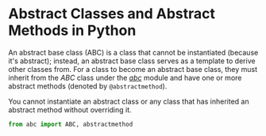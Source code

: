 # Abstract Classes and Abstract Methods in Python
An abstract base class (ABC) is a class that cannot be instantiated (because it's abstract); instead, an abstract base class serves as a template to derive other classes from.
For a class to become an abstract base class, they must inherit from the _ABC_ class under the [_abc_](https://docs.python.org/3/library/abc.html) module and have one or more
abstract methods (denoted by `@abstractmethod`).

You cannot instantiate an abstract class or any class that has inherited an abstract method without overriding it.
```Python
from abc import ABC, abstractmethod
```

